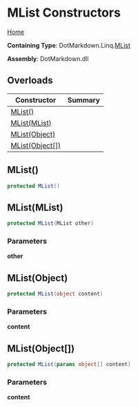 # MList Constructors

[Home](../../../../README.md#_top)

**Containing Type**: DotMarkdown\.Linq\.[MList](../README.md#_top)

**Assembly**: DotMarkdown\.dll

## Overloads

| Constructor | Summary |
| ----------- | ------- |
| [MList()](#DotMarkdown_Linq_MList__ctor) | |
| [MList(MList)](#DotMarkdown_Linq_MList__ctor_DotMarkdown_Linq_MList_) | |
| [MList(Object)](#DotMarkdown_Linq_MList__ctor_System_Object_) | |
| [MList(Object\[\])](#DotMarkdown_Linq_MList__ctor_System_Object___) | |

## MList\(\) <a name="DotMarkdown_Linq_MList__ctor"></a>

```csharp
protected MList()
```

## MList\(MList\) <a name="DotMarkdown_Linq_MList__ctor_DotMarkdown_Linq_MList_"></a>

```csharp
protected MList(MList other)
```

### Parameters

**other**

## MList\(Object\) <a name="DotMarkdown_Linq_MList__ctor_System_Object_"></a>

```csharp
protected MList(object content)
```

### Parameters

**content**

## MList\(Object\[\]\) <a name="DotMarkdown_Linq_MList__ctor_System_Object___"></a>

```csharp
protected MList(params object[] content)
```

### Parameters

**content**